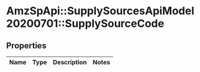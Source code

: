 # AmzSpApi::SupplySourcesApiModel20200701::SupplySourceCode

## Properties
Name | Type | Description | Notes
------------ | ------------- | ------------- | -------------

